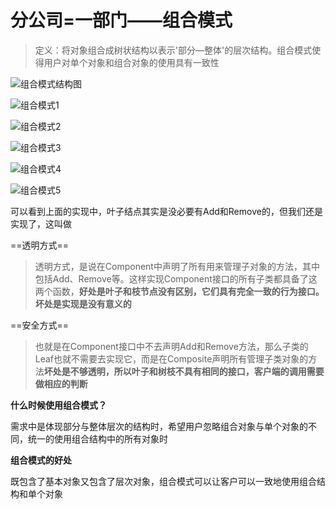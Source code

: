 # 分公司=一部门——组合模式

> 定义：将对象组合成树状结构以表示'部分—整体'的层次结构。组合模式使得用户对单个对象和组合对象的使用具有一致性



![组合模式结构图](picture/第十九章/组合模式结构图.png)

![组合模式1](picture/第十九章/组合模式1.png)

![组合模式2](picture/第十九章/组合模式2.png)

![组合模式3](picture/第十九章/组合模式3.png)

![组合模式4](picture/第十九章/组合模式4.png)

![组合模式5](picture/第十九章/组合模式5.png)

可以看到上面的实现中，叶子结点其实是没必要有Add和Remove的，但我们还是实现了，这叫做

==透明方式==

> 透明方式，是说在Component中声明了所有用来管理子对象的方法，其中包括Add、Remove等。这样实现Component接口的所有子类都具备了这两个函数，**好处是叶子和枝节点没有区别，它们具有完全一致的行为接口。坏处是实现是没有意义的**

==安全方式==

> 也就是在Component接口中不去声明Add和Remove方法，那么子类的Leaf也就不需要去实现它，而是在Composite声明所有管理子类对象的方法**坏处是不够透明，所以叶子和树枝不具有相同的接口，客户端的调用需要做相应的判断**

**什么时候使用组合模式？**

需求中是体现部分与整体层次的结构时，希望用户忽略组合对象与单个对象的不同，统一的使用组合结构中的所有对象时

**组合模式的好处**

既包含了基本对象又包含了层次对象，组合模式可以让客户可以一致地使用组合结构和单个对象